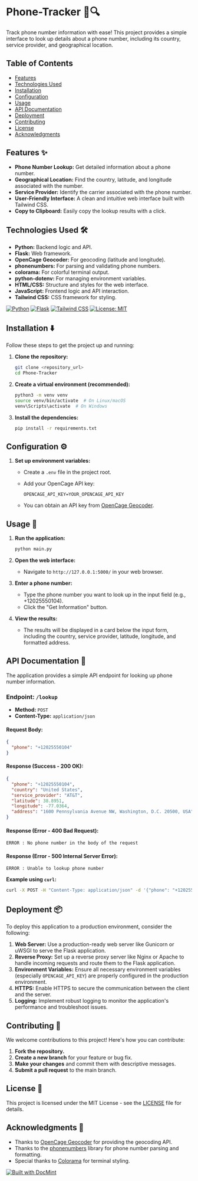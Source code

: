 # Phone-Tracker 📱🔍

Track phone number information with ease! This project provides a simple interface to look up details about a phone number, including its country, service provider, and geographical location.

## Table of Contents
- [Features](#features)
- [Technologies Used](#technologies-used)
- [Installation](#installation)
- [Configuration](#configuration)
- [Usage](#usage)
- [API Documentation](#api-documentation)
- [Deployment](#deployment)
- [Contributing](#contributing)
- [License](#license)
- [Acknowledgments](#acknowledgments)

## Features ✨

*   **Phone Number Lookup:** Get detailed information about a phone number.
*   **Geographical Location:**  Find the country, latitude, and longitude associated with the number.
*   **Service Provider:**  Identify the carrier associated with the phone number.
*   **User-Friendly Interface:**  A clean and intuitive web interface built with Tailwind CSS.
*   **Copy to Clipboard:** Easily copy the lookup results with a click.

## Technologies Used 🛠️

*   **Python:** Backend logic and API.
*   **Flask:**  Web framework.
*   **OpenCage Geocoder:**  For geocoding (latitude and longitude).
*   **phonenumbers:**  For parsing and validating phone numbers.
*   **colorama:**  For colorful terminal output.
*   **python-dotenv:**  For managing environment variables.
*   **HTML/CSS:**  Structure and styles for the web interface.
*   **JavaScript:**  Frontend logic and API interaction.
*   **Tailwind CSS:**  CSS framework for styling.

[![Python](https://img.shields.io/badge/Python-3.7+-blue.svg?style=flat-square&logo=python)](https://www.python.org/)
[![Flask](https://img.shields.io/badge/Flask-2.0+-green.svg?style=flat-square&logo=flask)](https://flask.palletsprojects.com/)
[![Tailwind CSS](https://img.shields.io/badge/Tailwind%20CSS-3.0+-blue.svg?style=flat-square&logo=tailwindcss)](https://tailwindcss.com/)
[![License: MIT](https://img.shields.io/badge/License-MIT-yellow.svg)](https://opensource.org/licenses/MIT)

## Installation ⬇️

Follow these steps to get the project up and running:

1.  **Clone the repository:**

    ```bash
    git clone <repository_url>
    cd Phone-Tracker
    ```

2.  **Create a virtual environment (recommended):**

    ```bash
    python3 -m venv venv
    source venv/bin/activate  # On Linux/macOS
    venv\Scripts\activate  # On Windows
    ```

3.  **Install the dependencies:**

    ```bash
    pip install -r requirements.txt
    ```

## Configuration ⚙️

1.  **Set up environment variables:**

    *   Create a `.env` file in the project root.
    *   Add your OpenCage API key:

        ```
        OPENCAGE_API_KEY=YOUR_OPENCAGE_API_KEY
        ```

    *   You can obtain an API key from [OpenCage Geocoder](https://opencagedata.com/).

## Usage 🚀

1.  **Run the application:**

    ```bash
    python main.py
    ```

2.  **Open the web interface:**

    *   Navigate to `http://127.0.0.1:5000/` in your web browser.

3.  **Enter a phone number:**

    *   Type the phone number you want to look up in the input field (e.g., +12025550104).
    *   Click the "Get Information" button.

4.  **View the results:**

    *   The results will be displayed in a card below the input form, including the country, service provider, latitude, longitude, and formatted address.

## API Documentation 📖

The application provides a simple API endpoint for looking up phone number information.

### Endpoint: `/lookup`

*   **Method:** `POST`
*   **Content-Type:** `application/json`

#### Request Body:

```json
{
  "phone": "+12025550104"
}
```

#### Response (Success - 200 OK):

```json
{
  "phone": "+12025550104",
  "country": "United States",
  "service_provider": "AT&T",
  "latitude": 38.8951,
  "longitude": -77.0364,
  "address": "1600 Pennsylvania Avenue NW, Washington, D.C. 20500, USA"
}
```

#### Response (Error - 400 Bad Request):

```
ERROR : No phone number in the body of the request
```

#### Response (Error - 500 Internal Server Error):

```
ERROR : Unable to lookup phone number
```

**Example using `curl`:**

```bash
curl -X POST -H "Content-Type: application/json" -d '{"phone": "+12025550104"}' http://127.0.0.1:5000/lookup
```

## Deployment 📦

To deploy this application to a production environment, consider the following:

1.  **Web Server:** Use a production-ready web server like Gunicorn or uWSGI to serve the Flask application.
2.  **Reverse Proxy:**  Set up a reverse proxy server like Nginx or Apache to handle incoming requests and route them to the Flask application.
3.  **Environment Variables:**  Ensure all necessary environment variables (especially `OPENCAGE_API_KEY`) are properly configured in the production environment.
4.  **HTTPS:**  Enable HTTPS to secure the communication between the client and the server.
5.  **Logging:** Implement robust logging to monitor the application's performance and troubleshoot issues.

## Contributing 🤝

We welcome contributions to this project! Here's how you can contribute:

1.  **Fork the repository.**
2.  **Create a new branch** for your feature or bug fix.
3.  **Make your changes** and commit them with descriptive messages.
4.  **Submit a pull request** to the main branch.

## License 📝

This project is licensed under the MIT License - see the [LICENSE](LICENSE) file for details.

## Acknowledgments 🙏

*   Thanks to [OpenCage Geocoder](https://opencagedata.com/) for providing the geocoding API.
*   Thanks to the [phonenumbers](https://github.com/daviddrysdale/python-phonenumbers) library for phone number parsing and formatting.
*   Special thanks to [Colorama](https://github.com/pallets/flask) for terminal styling.

[![Built with DocMint](https://img.shields.io/badge/Generated%20by-DocMint-red)](https://github.com/kingsleyesisi/DocMint)